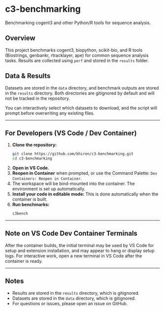 # c3-benchmarking

Benchmarking cogent3 and other Python/R tools for sequence analysis.

## Overview
This project benchmarks cogent3, biopython, scikit-bio, and R tools (Biostrings, genbankr, rtracklayer, ape) for common sequence analysis tasks. Results are collected using `perf` and stored in the `results` folder.

## Data & Results
Datasets are stored in the `data` directory, and benchmark outputs are stored in the `results` directory. Both directories are gitignored by default and will not be tracked in the repository.


You can interactively select which datasets to download, and the script will prompt before overwriting any existing files.

---

## For Developers (VS Code / Dev Container)

1. **Clone the repository:**
   ```sh
   git clone https://github.com/khiron/c3-benchmarking.git
   cd c3-benchmarking
   ```
2. **Open in VS Code.**
3. **Reopen in Container** when prompted, or use the Command Palette: `Dev Containers: Reopen in Container`.
4. The workspace will be bind-mounted into the container. The environment is set up automatically.
5. **Install your code in editable mode:** This is done automatically when the container is built.
6. **Run benchmarks:**
   ```sh
   c3bench
   ```

---

## Note on VS Code Dev Container Terminals

After the container builds, the initial terminal may be used by VS Code for setup and extension installation, and may appear to hang or display setup logs. For interactive work, open a new terminal in VS Code after the container is ready.

---

## Notes
- Results are stored in the `results` directory, which is gitignored.
- Datasets are stored in the `data` directory, which is gitignored.
- For questions or issues, please open an issue on GitHub.
